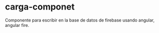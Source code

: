 # carga-componet
Componente para escribir en la base de datos de firebase usando angular, angular fire.
